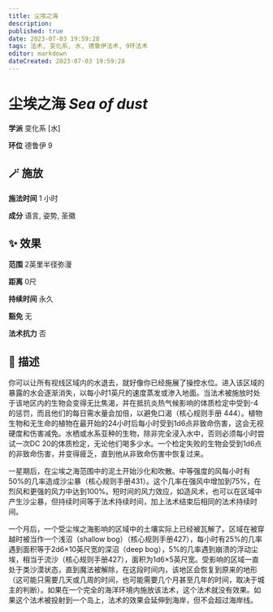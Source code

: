 ```yaml
---
title: 尘埃之海
description: 
published: true
date: 2023-07-03 19:59:28
tags: 法术, 变化系, 水, 德鲁伊法术, 9环法术
editor: markdown
dateCreated: 2023-07-03 19:59:28
---
```


# **尘埃之海** *Sea of dust*

**学派** 变化系 \[水\] 

**环位** 德鲁伊 9

## 🪄 施放

**施法时间** 1 小时

**成分** 语言, 姿势, 圣徽

## ✨ 效果  

**范围** 2英里半径弥漫

**距离** 0尺  

**持续时间** 永久 

**豁免** 无

**法术抗力** 否

## 📖 描述

你可以让所有视线区域内的水退去，就好像你已经施展了操控水位。进入该区域的暴露的水会逐渐消失，以每小时1英尺的速度蒸发或渗入地面。当法术被施放时处于该地区内的生物会变得无比焦渴，并在抵抗炎热气候影响的体质检定中受到-4的惩罚，而且他们的每日需水量会加倍，以避免口渴（核心规则手册 444）。植物生物和无生命的植物在最开始的24小时后每小时受到1d6点非致命伤害，这会无视硬度和伤害减免。水栖或水系亚种的生物，除非完全浸入水中，否则必须每小时尝试一次DC 20的体质检定，无论他们喝多少水。一个检定失败的生物会受到1d6点的非致命伤害，并变得疲乏，直到他从非致命伤害中恢复过来。

一星期后，在尘埃之海范围中的泥土开始沙化和吹散。中等强度的风每小时有50%的几率造成沙尘暴（核心规则手册431）。这个几率在强风中增加到75%，在烈风和更强的风力中达到100%。短时间的风力效应，如造风术，也可以在区域中产生沙尘暴，但持续时间等于法术持续时间，加上法术结束后相同的法术持续时间。

一个月后，一个受尘埃之海影响的区域中的土壤实际上已经被瓦解了。区域在被穿越时被当作一个浅沼（shallow bog）（核心规则手册427），每小时有25%的几率遇到面积等于2d6×10英尺宽的深沼（deep bog），5%的几率遇到崩溃的浮动尘埃，相当于流沙（核心规则手册427），面积为1d6×5英尺宽。受影响的区域一直处于类沙漠状态，直到魔法被解除，在这段时间内，该地区会恢复到原来的地形（这可能只需要几天或几周的时间，也可能需要几个月甚至几年的时间，取决于城主的判断）。如果在一个完全的海洋环境内施放该法术，这个法术就没有效果。如果这个法术被投射到一个岛上，法术的效果会延伸到海岸，但不会超过海岸线。
    